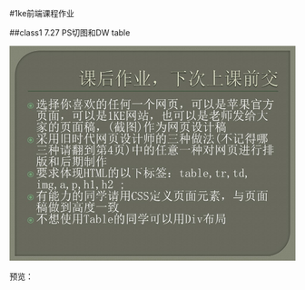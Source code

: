 #1ke前端课程作业

##class1 7.27 PS切图和DW table

![](https://raw.githubusercontent.com/ryuzheng/1ke-front-end-class-homework/master/class1/WEB%E5%89%8D%E7%AB%AF%E8%AF%BE%E7%A8%8B_%E7%AC%AC%E4%B8%80%E8%8A%82.jpg)

预览：[](http://htmlpreview.github.io/?https://github.com/ryuzheng/1ke-front-end-class-homework/blob/master/class1/class1.html)